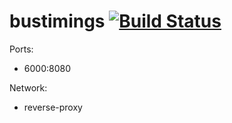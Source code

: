 
# bustimings [![Build Status](https://appventure.nushigh.edu.sg:8000/api/badges/appventure-nush/bustimings/status.svg)](https://appventure.nushigh.edu.sg:8000/appventure-nush/bustimings)

Ports:
* 6000:8080

Network:
* reverse-proxy
